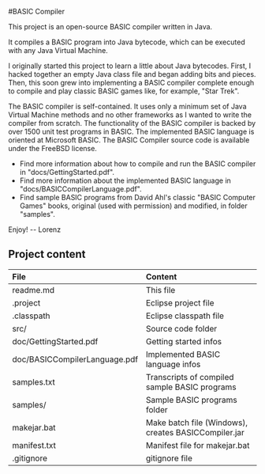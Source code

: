 #BASIC Compiler

This project is an open-source BASIC compiler written in Java.

It compiles a BASIC program into Java bytecode, which can be executed with any Java Virtual Machine.

I originally started this project to learn a little about Java bytecodes. First, I hacked together an empty Java class file and began adding bits and pieces. Then, this soon grew into implementing a BASIC compiler complete enough to compile and play classic BASIC games like, for example, "Star Trek". 

The BASIC compiler is self-contained. It uses only a minimum set of Java Virtual Machine methods and no other frameworks as I wanted to write the compiler from scratch. The functionality of the BASIC compiler is backed by over 1500 unit test programs in BASIC. The implemented BASIC language is oriented at Microsoft BASIC. The BASIC Compiler source code is available under the FreeBSD license.

* Find more information about how to compile and run the BASIC compiler in "docs/GettingStarted.pdf".
* Find more information about the implemented BASIC language in "docs/BASICCompilerLanguage.pdf".
* Find sample BASIC programs from David Ahl's classic "BASIC Computer Games" books, original (used with permission) and modified, in folder "samples".

Enjoy! -- Lorenz

## Project content

| File                           | Content                                              |
|:------------------------------ |:-----------------------------------------------------|
| readme.md                      | This file                                            |
| .project                       | Eclipse project file                                 |
| .classpath                     | Eclipse classpath file                               |
| src/                           | Source code folder                                   |
| doc/GettingStarted.pdf         | Getting started infos                                |
| doc/BASICCompilerLanguage.pdf  | Implemented BASIC language infos                     |
| samples.txt                    | Transcripts of compiled sample BASIC programs        |
| samples/                       | Sample BASIC programs folder                         |
| makejar.bat                    | Make batch file (Windows), creates BASICCompiler.jar |
| manifest.txt                   | Manifest file for makejar.bat                        |
| .gitignore                     | gitignore file                                       |
